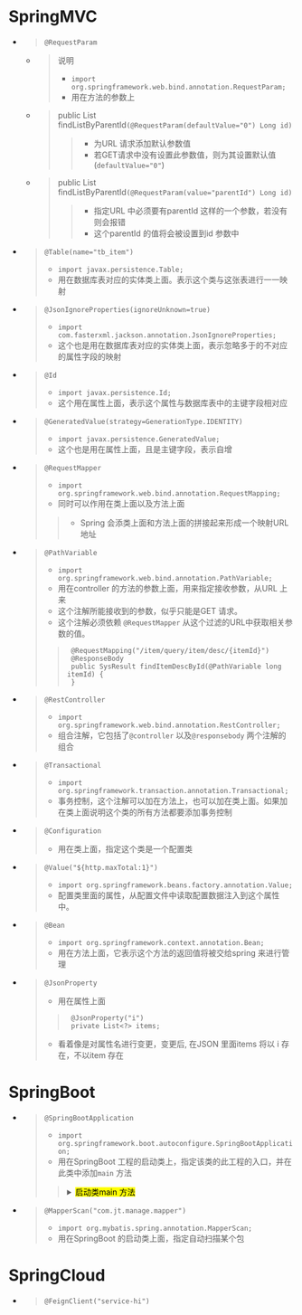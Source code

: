 


# SpringMVC
- > `@RequestParam`
    - > 说明
        > - `import org.springframework.web.bind.annotation.RequestParam;`
        > - 用在方法的参数上
    - > public List<ItemCat> findListByParentId`(@RequestParam(defaultValue="0") Long id)`
        >> - 为URL 请求添加默认参数值
        >> - 若GET请求中没有设置此参数值，则为其设置默认值(`defaultValue="0"`)
    - > public List<ItemCat> findListByParentId`(@RequestParam(value="parentId") Long id)`
        >> - 指定URL 中必须要有parentId 这样的一个参数，若没有则会报错
        >> - 这个parentId 的值将会被设置到id 参数中

- > `@Table(name="tb_item")`
    > - `import javax.persistence.Table;`
    > - 用在数据库表对应的实体类上面。表示这个类与这张表进行一一映射
- > `@JsonIgnoreProperties(ignoreUnknown=true)`
    > - `import com.fasterxml.jackson.annotation.JsonIgnoreProperties;`
    > - 这个也是用在数据库表对应的实体类上面，表示忽略多于的不对应的属性字段的映射

- > `@Id`  
    > - `import javax.persistence.Id;`
    > - 这个用在属性上面，表示这个属性与数据库表中的主键字段相对应
- > `@GeneratedValue(strategy=GenerationType.IDENTITY)`
    > - `import javax.persistence.GeneratedValue;`
    > - 这个也是用在属性上面，且是主键字段，表示自增

- > `@RequestMapper`
    > - `import org.springframework.web.bind.annotation.RequestMapping;`
    > - 同时可以作用在类上面以及方法上面
    >> - Spring 会添类上面和方法上面的拼接起来形成一个映射URL地址

- > `@PathVariable`
    > - `import org.springframework.web.bind.annotation.PathVariable;`
    > - 用在controller 的方法的参数上面，用来指定接收参数，从URL 上来
    > - 这个注解所能接收到的参数，似乎只能是GET 请求。
    > - 这个注解必须依赖 `@RequestMapper` 从这个过滤的URL中获取相关参数的值。
    >>      @RequestMapping("/item/query/item/desc/{itemId}")
    >>      @ResponseBody
    >>      public SysResult findItemDescById(@PathVariable long itemId) {
    >>      }

- > `@RestController`
    > - `import org.springframework.web.bind.annotation.RestController;`
    > - 组合注解，它包括了`@controller`  以及`@responsebody` 两个注解的组合

- > `@Transactional`
    > - `import org.springframework.transaction.annotation.Transactional;`
    > - 事务控制，这个注解可以加在方法上，也可以加在类上面。如果加在类上面说明这个类的所有方法都要添加事务控制

- > `@Configuration`
    > - 用在类上面，指定这个类是一个配置类

- > `@Value("${http.maxTotal:1}")`
    > - `import org.springframework.beans.factory.annotation.Value;`
    > - 配置类里面的属性，从配置文件中读取配置数据注入到这个属性中。

- > `@Bean`
    > - `import org.springframework.context.annotation.Bean;`
    > - 用在方法上面，它表示这个方法的返回值将被交给spring 来进行管理

- > `@JsonProperty`
    > - 用在属性上面
    >>      @JsonProperty("i")
    >>      private List<?> items;
    > - 看着像是对属性名进行变更，变更后, 在JSON 里面items 将以 i 存在，不以item 存在

# SpringBoot
- > `@SpringBootApplication`
    > - `import org.springframework.boot.autoconfigure.SpringBootApplication;`
    > - 用在SpringBoot 工程的启动类上，指定该类的此工程的入口，并在此类中添加`main` 方法
    >> <details>
    >> <summary><mark>启动类main 方法</mark></summary>
    >> 
    >>>     public static void main(String[] args) {
    >>>         SpringApplication.run(ManageStarter.class, args);
    >>>     }
    >> </details>

- > `@MapperScan("com.jt.manage.mapper")`
    > - `import org.mybatis.spring.annotation.MapperScan;`
    > - 用在SpringBoot 的启动类上面，指定自动扫描某个包


# SpringCloud
- > `@FeignClient("service-hi")`






